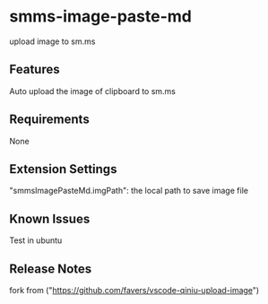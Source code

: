 # smms-image-paste-md 

upload image to sm.ms

## Features


Auto upload the image of clipboard to sm.ms


## Requirements

None

## Extension Settings

"smmsImagePasteMd.imgPath": the local path to save image file

## Known Issues

Test in ubuntu 

## Release Notes

fork from ("https://github.com/favers/vscode-qiniu-upload-image")

